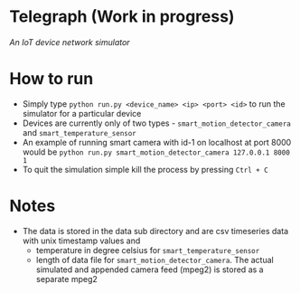 # Telegraph (Work in progress)
###### An IoT device network simulator


# How to run

- Simply type ```python run.py <device_name> <ip> <port> <id>``` to run the simulator for a particular device
- Devices are currently only of two types - ```smart_motion_detector_camera``` and ```smart_temperature_sensor```
- An example of running smart camera with id-1 on localhost at port 8000 would be ```python run.py smart_motion_detector_camera 127.0.0.1 8000 1```
- To quit the simulation simple kill the process by pressing ```Ctrl + C```

# Notes

- The data is stored in the data sub directory and are csv timeseries data with unix timestamp values and 
  - temperature in degree celsius for ```smart_temperature_sensor```
  - length of data file for ```smart_motion_detector_camera```. The actual simulated and appended camera feed (mpeg2) is stored as a separate mpeg2
